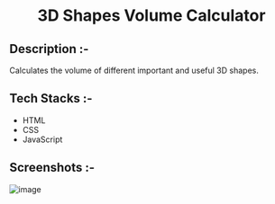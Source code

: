 # <p align="center">3D Shapes Volume Calculator</p>

## Description :-

Calculates the volume of different important and useful 3D shapes.

## Tech Stacks :-

- HTML
- CSS
- JavaScript

## Screenshots :-

![image](https://github.com/Rakesh9100/CalcDiverse/assets/73993775/64203d2f-a9b8-49e3-9b86-be3a00368190)
